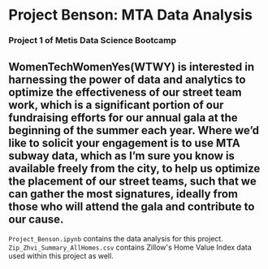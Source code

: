 # Project Benson: MTA Data Analysis
### Project 1 of Metis Data Science Bootcamp  

WomenTechWomenYes(WTWY) is interested in harnessing the power of data and analytics to optimize the effectiveness of our street team work, which is a significant portion of our fundraising efforts for our annual gala at the beginning of the summer each year. Where we’d like to solicit your engagement is to use MTA subway data, which as I’m sure you know is available freely from the city, to help us optimize the placement of our street teams, such that we can gather the most signatures, ideally from those who will attend the gala and contribute to our cause.
---
`Project_Benson.ipynb` contains the data analysis for this project.  
`Zip_Zhvi_Summary_AllHomes.csv` contains Zillow's Home Value Index data used within this project as well.
